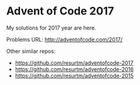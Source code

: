 Advent of Code 2017
===================

My solutions for 2017 year are here.

Problems URL: http://adventofcode.com/2017/

Other similar repos:

* https://github.com/resurtm/adventofcode-2017
* https://github.com/resurtm/adventofcode-2016
* https://github.com/resurtm/adventofcode-2015
